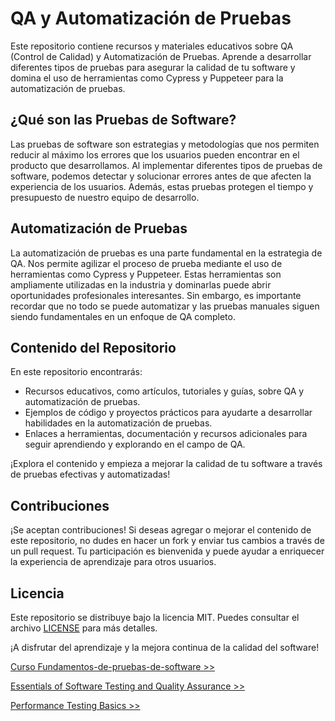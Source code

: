 # QA y Automatización de Pruebas

Este repositorio contiene recursos y materiales educativos sobre QA (Control de Calidad) y Automatización de Pruebas. Aprende a desarrollar diferentes tipos de pruebas para asegurar la calidad de tu software y domina el uso de herramientas como Cypress y Puppeteer para la automatización de pruebas.

## ¿Qué son las Pruebas de Software?

Las pruebas de software son estrategias y metodologías que nos permiten reducir al máximo los errores que los usuarios pueden encontrar en el producto que desarrollamos. Al implementar diferentes tipos de pruebas de software, podemos detectar y solucionar errores antes de que afecten la experiencia de los usuarios. Además, estas pruebas protegen el tiempo y presupuesto de nuestro equipo de desarrollo.

## Automatización de Pruebas

La automatización de pruebas es una parte fundamental en la estrategia de QA. Nos permite agilizar el proceso de prueba mediante el uso de herramientas como Cypress y Puppeteer. Estas herramientas son ampliamente utilizadas en la industria y dominarlas puede abrir oportunidades profesionales interesantes. Sin embargo, es importante recordar que no todo se puede automatizar y las pruebas manuales siguen siendo fundamentales en un enfoque de QA completo.

## Contenido del Repositorio

En este repositorio encontrarás:

- Recursos educativos, como artículos, tutoriales y guías, sobre QA y automatización de pruebas.
- Ejemplos de código y proyectos prácticos para ayudarte a desarrollar habilidades en la automatización de pruebas.
- Enlaces a herramientas, documentación y recursos adicionales para seguir aprendiendo y explorando en el campo de QA.

¡Explora el contenido y empieza a mejorar la calidad de tu software a través de pruebas efectivas y automatizadas!

## Contribuciones

¡Se aceptan contribuciones! Si deseas agregar o mejorar el contenido de este repositorio, no dudes en hacer un fork y enviar tus cambios a través de un pull request. Tu participación es bienvenida y puede ayudar a enriquecer la experiencia de aprendizaje para otros usuarios.

## Licencia

Este repositorio se distribuye bajo la licencia MIT. Puedes consultar el archivo [LICENSE](./LICENSE) para más detalles.

¡A disfrutar del aprendizaje y la mejora continua de la calidad del software!


[Curso Fundamentos-de-pruebas-de-software >>](./01-Fundamentos/README.md)

[Essentials of Software Testing and Quality Assurance >>](./02-Essentials/README.md) 

[Performance Testing Basics >>](./03-Performance/README.md)



